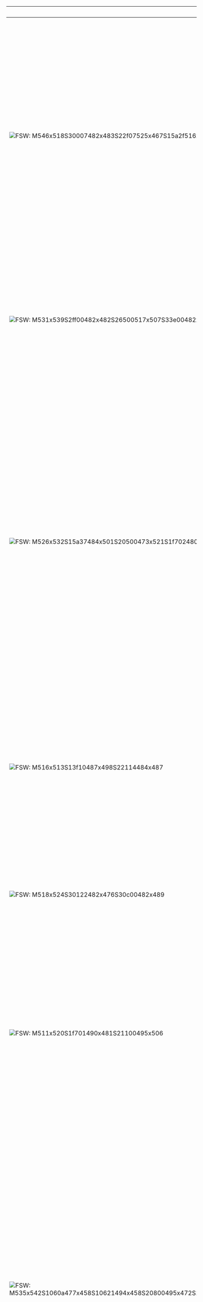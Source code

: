 | SignWriting | Translation | Description |
|-------------|-------------|-------------|
| ![FSW: M546x518S30007482x483S22f07525x467S15a2f516x482](assets/examples/hello.png) | Hello | Trace a rim around the top-right area of the head: the dominant hand performs two quick straight movements in the wall plane, with the hand rotated about 45 degrees clockwise. Meanwhile, the non-dominant hand remains flat, palm facing outward, rotated about 45 degrees counter-clockwise, held near the head. The overall motion suggests circling or framing the head. |
| ![FSW: M531x539S2ff00482x482S26500517x507S33e00482x482S15a00494x512](assets/examples/thank-you.png) | Thank You | Your head tilts/moves slightly, with a warm smile on your face. At the same time, your dominant hand stays flat with the palm facing inward and makes a small, straight sliding movement along the floor plane in front of you. |
| ![FSW: M526x532S15a37484x501S20500473x521S1f702480x495S26627504x468](assets/examples/help.png) | Help (him/her) | Start with your dominant hand in a flat, palm-up position, rotated about 45 degrees clockwise and held parallel to the floor. Then perform a light single touch (Touch Single) with that hand. Next, switch to a fist with the thumb at the side, palm facing inward, and rotated 90 degrees counter-clockwise. Finally, execute a medium-length straight movement along the floor plane, following a diagonal path about 45 degrees clockwise (up-right) from the hand's position. There are no facial expressions indicated. |
| ![FSW: M516x513S13f10487x498S22114484x487](assets/examples/no-hand.png) | No | The dominant hand is in a fist with the index and middle fingers angled (thumb angled), palm facing sideways. The non-dominant hand is rotated upside down (180 degrees clockwise) and performs a large up-and-down hinge motion. |
| ![FSW: M518x524S30122482x476S30c00482x489](assets/examples/no-face.png) | No | Move your head straight along the wall plane (a direct, level head movement). Your eyebrows are straight down, giving a neutral/serious facial expression. The rest of the body stays still. |
| ![FSW: M511x520S1f701490x481S21100495x506](assets/examples/sorry.png) | Sorry | With your dominant hand in a fist and the thumb along the side (thumb-side diagonal), rotate the fist about 45 degrees counter-clockwise so the hand points inward. Then perform a light single rubbing motion (a few repetitions) at the indicated area. |
| ![FSW: M535x542S1060a477x458S10621494x458S20800495x472S10629468x517S10602494x517S20800489x532S2d205502x485S2d211465x484](assets/examples/friend.png) | Friend | Two fists with the index fingers bent are held near the chest. The non-dominant fist faces inward, rotated about 90 degrees clockwise; the dominant fist faces outward, rotated about 45 degrees counter-clockwise. There are small grasp actions (grasp single) with each hand. Then both hands perform a floor-plane rotation and hit the floor: the dominant hand twists roughly 135 degrees clockwise as it hits, and the non-dominant hand twists about 45 degrees counter-clockwise as it hits. Overall, it reads as a paired, rhythmic floor-stamping motion near the torso. |
| ![FSW: M530x518S20500470x500S20305503x482S3770b488x496S37713487x496S20500520x499S20303474x483](assets/examples/love.png) | Love | Two fists meet in front of the chest, rotated inward (dominant fist about 135° clockwise, non-dominant about 135° counter-clockwise). They perform two light single touches together at chest level, with arms held close to the body and elbows slightly bent. There’s no distinct facial expression shown. |
| ![FSW: M522x525S11541498x491S11549479x498S20600489x476](assets/examples/name.png) | Name | Both hands form a conjoined index-middle unit (index and middle fingers touching) in fists, with palms facing sideways. The dominant hand is rotated 45 degrees counter-clockwise and the non-dominant hand 45 degrees clockwise. The sign involves a few quick touches to multiple spots (Touch Multiple) with these fingers. |
